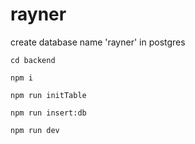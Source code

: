 # rayner

create database name 'rayner' in postgres

```
cd backend
```

```
npm i
```

```
npm run initTable
```

```
npm run insert:db
```

```
npm run dev
```
